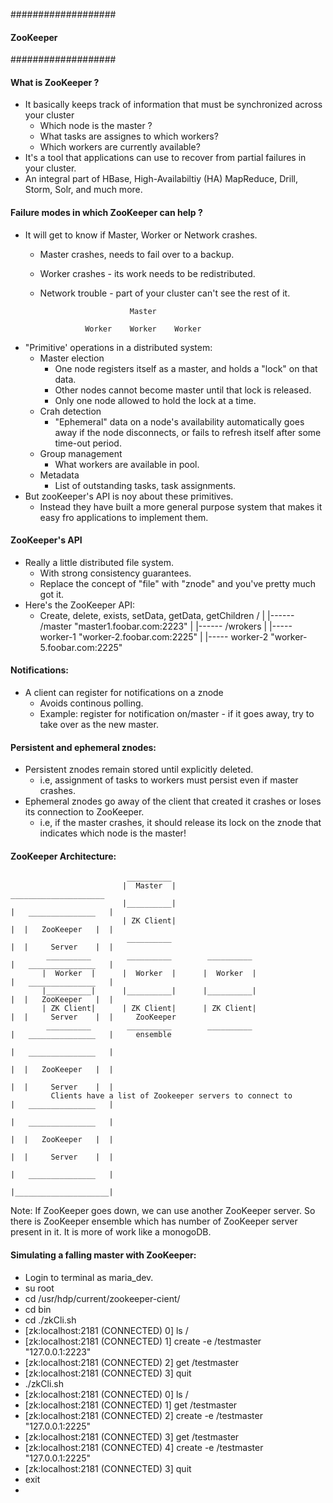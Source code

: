 ###################
#### ZooKeeper ####
###################

#### What is ZooKeeper ?

- It basically keeps track of information that must be synchronized across your cluster
    * Which node is the master ?
    * What tasks are assignes to which workers?
    * Which workers are currently available?
- It's a tool that applications can use to recover from partial failures in your cluster.
- An integral part of HBase, High-Availabiltiy (HA) MapReduce, Drill, Storm, Solr, and much more.

#### Failure modes in which ZooKeeper can help ?
* It will get to know if Master, Worker or Network crashes.
  - Master crashes, needs to fail over to a backup.
  - Worker crashes - its work needs to be redistributed.
  - Network trouble - part of your cluster can't see the rest of it.

                            Master
                          
                  Worker    Worker    Worker    
 
 * "Primitive' operations in a distributed system:
    - Master election
       - One node registers itself as a master, and holds a "lock" on that data.
       - Other nodes cannot become master until that lock is released.
       - Only one node allowed to hold the lock at a time.
    - Crah detection
       - "Ephemeral" data on a node's availability automatically goes away if the node disconnects, or fails to refresh itself
          after some time-out period.
    - Group management
       - What workers are available in pool.
    - Metadata
       - List of outstanding tasks, task assignments.
 * But zooKeeper's API is noy about these primitives.
    - Instead they have built a more general purpose system that makes it easy fro applications to implement them.
 
 #### ZooKeeper's API
 - Really a little distributed file system.
    * With strong consistency guarantees.
    * Replace the concept of "file" with "znode" and you've pretty much got it.
 - Here's the ZooKeeper API:
    * Create, delete, exists, setData, getData, getChildren
                  /
                  |
                  |------ /master   "master1.foobar.com:2223"
                  |
                  |------ /wrokers
                              |
                              |----- worker-1 "worker-2.foobar.com:2225"
                              |
                              |----- worker-2 "worker-5.foobar.com:2225"
           
 #### Notifications:
 - A client can register for notifications on a znode
    * Avoids continous polling.
    * Example: register for notification on/master - if it goes away, try to take over as the new master.
    
 #### Persistent and ephemeral znodes:
 - Persistent znodes remain stored until explicitly deleted.
      - i.e, assignment of tasks to workers must persist even if master crashes.
 - Ephemeral znodes go away of the client that created it crashes or loses its connection to ZooKeeper.
      - i.e, if the master crashes, it should release its lock on the znode that indicates which node is the master!
      
 #### ZooKeeper Architecture:
 
                              __________                                     
                             |  Master  |                                    _____________________
                             |__________|                                   |   _______________   |
                             | ZK Client|                                   |  |   ZooKeeper   |  |
                              __________                                    |  |     Server    |  |
            __________        __________        __________                  |   _______________   |
           |  Worker  |      |  Worker  |      |  Worker  |                 |   _______________   |
           |__________|      |__________|      |__________|                 |  |   ZooKeeper   |  |
           | ZK Client|      | ZK Client|      | ZK Client|                 |  |     Server    |  |     ZooKeeper
            __________        __________        __________                  |   _______________   |     ensemble
                                                                            |   _______________   |   
                                                                            |  |   ZooKeeper   |  |
                                                                            |  |     Server    |  |
             Clients have a list of Zookeeper servers to connect to         |   _______________   |
                                                                            |   _______________   |
                                                                            |  |   ZooKeeper   |  |
                                                                            |  |     Server    |  |
                                                                            |   _______________   |
                                                                            |_____________________|
Note: If ZooKeeper goes down, we can use another ZooKeeper server. So there is ZooKeeper ensemble which has number of ZooKeeper server present in it. It is more of work like a monogoDB.
                         
#### Simulating a falling master with ZooKeeper:
- Login to terminal as maria_dev.
- su root
- cd /usr/hdp/current/zookeeper-cient/
- cd bin
- cd ./zkCli.sh
- [zk:localhost:2181 (CONNECTED) 0] ls /
- [zk:localhost:2181 (CONNECTED) 1] create -e /testmaster "127.0.0.1:2223"
- [zk:localhost:2181 (CONNECTED) 2] get /testmaster
- [zk:localhost:2181 (CONNECTED) 3] quit
- ./zkCli.sh
- [zk:localhost:2181 (CONNECTED) 0] ls /
- [zk:localhost:2181 (CONNECTED) 1] get /testmaster
- [zk:localhost:2181 (CONNECTED) 2] create -e /testmaster "127.0.0.1:2225"
- [zk:localhost:2181 (CONNECTED) 3] get /testmaster
- [zk:localhost:2181 (CONNECTED) 4] create -e /testmaster "127.0.0.1:2225"
- [zk:localhost:2181 (CONNECTED) 3] quit
- exit
- 


                         
